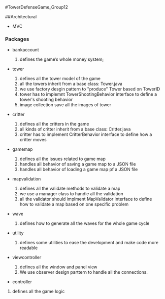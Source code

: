 #TowerDefenseGame_Group12

##Architectural

- MVC

### Packages 

- bankaccount
    1. defines the game’s whole money system;

- tower 
    1. defines all the tower model of the game
    2. all the towers inherit from a base class: Tower.java
    3. we use factory desgin pattern to "produce" Tower based on TowerID
    4. tower has to implemnt TowerShootingBehavior interface to define a tower's shooting behavior
    5. image collection save all the images of tower

- critter
    1.  defines all the critters in the game
    2.  all kinds of critter inherit from a base class: Critter.java
    3.  critter has to implement CritterBehavior interface to define how a critter moves

- gamemap
    1. defines all the issues related to game map
    2. handles all behavior of saving a game map to a JSON file
    3. handles all behavior of loading a game map pf a JSON file

- mapvalidation
    1. defines all the validate methods to validate a map
    2. we use a manager class to handle all the validation
    3. all the validator should implment MapValidator interface to define how to validate a map based on one specific problem

- wave
    1. defines how to generate all the waves for the whole game cycle
    
- utility
    1. defines some utilities to ease the development and make code more readable
    

- viewcontroller
    1. defines all the window and panel view
    2. We use observer design parttern to handle all the connections.
   
    
- controller
 1. defines all the game logic
   
    
